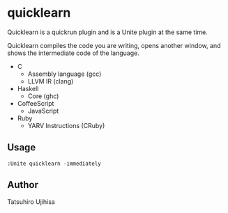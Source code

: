 # quicklearn

Quicklearn is a quickrun plugin and is a Unite plugin at the same time.

Quicklearn compiles the code you are writing, opens another window, and shows the intermediate code of the language.

* C
    * Assembly language (gcc)
    * LLVM IR (clang)
* Haskell
    * Core (ghc)
* CoffeeScript
    * JavaScript
* Ruby
    * YARV Instructions (CRuby)

## Usage

    :Unite quicklearn -immediately

## Author

Tatsuhiro Ujihisa
